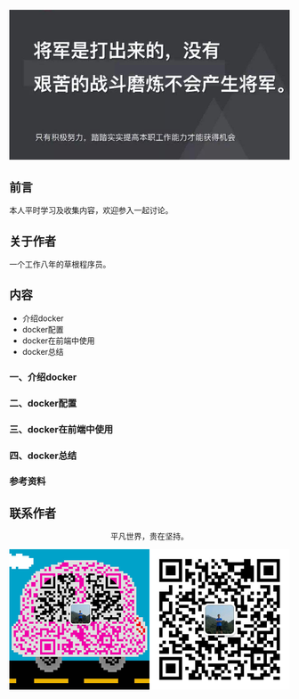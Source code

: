 ![image](./img/timg.jpg)
<br>

## 前言

本人平时学习及收集内容，欢迎参入一起讨论。

## 关于作者

一个工作八年的草根程序员。

## 内容

- 介绍docker
- docker配置
- docker在前端中使用
- docker总结

### 一、介绍docker

### 二、docker配置

### 三、docker在前端中使用

### 四、docker总结

### 参考资料

## 联系作者

<div align="center">
    <p>
        平凡世界，贵在坚持。
    </p>
    <img src="./img/contact.png" />
</div>